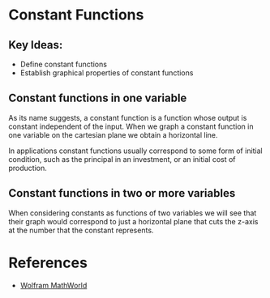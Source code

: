 # Constant Functions

## Key Ideas:
- Define constant functions
- Establish graphical properties of constant functions

## Constant functions in one variable

As its name suggests, a constant function is a function whose output is constant independent of the input. When we graph a constant function in one variable on the cartesian plane we obtain a horizontal line.

In applications constant functions usually correspond to some form of initial condition, such as the principal in an investment, or an initial cost of production.

## Constant functions in two or more variables
When considering constants as functions of two variables we will see that their graph would correspond to just a horizontal plane that cuts the z-axis at the number that the constant represents.

# References

- [Wolfram MathWorld](https://mathworld.wolfram.com/ConstantFunction.html)
